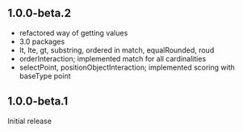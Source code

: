 ## 1.0.0-beta.2

* refactored way of getting values
* 3.0 packages
* lt, lte, gt, substring, ordered in match, equalRounded, roud
* orderInteraction; implemented match for all cardinalities
* selectPoint, positionObjectInteraction; implemented scoring with baseType point

## 1.0.0-beta.1

Initial release